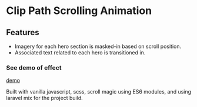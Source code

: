 # Clip Path Scrolling Animation

## Features

* Imagery for each hero section is masked-in based on scroll position.
* Associated text related to each hero is transitioned in.

### See demo of effect

[demo](https://bournecreative.github.io/bournecreative.rangeSlider.io/)


Built with vanilla javascript, scss, scroll magic using ES6 modules, and using laravel mix for the project build.
